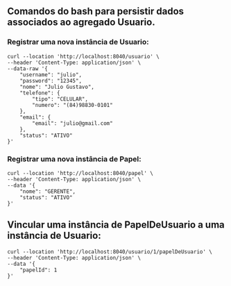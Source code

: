 ## Comandos do bash para persistir dados associados ao agregado Usuario.


### Registrar uma nova instância de Usuario:

```
curl --location 'http://localhost:8040/usuario' \
--header 'Content-Type: application/json' \
--data-raw '{
    "username": "julio",
    "password": "12345",
    "nome": "Julio Gustavo",
    "telefone": {
        "tipo": "CELULAR",
        "numero": "(84)98830-0101"
    },
    "email": {
        "email": "julio@gmail.com"
    },
    "status": "ATIVO"
}'
```


### Registrar uma nova instância de Papel:
```
curl --location 'http://localhost:8040/papel' \
--header 'Content-Type: application/json' \
--data '{
    "nome": "GERENTE",
    "status": "ATIVO"
}'
```


## Vincular uma instância de PapelDeUsuario a uma instância de Usuario:
```
curl --location 'http://localhost:8040/usuario/1/papelDeUsuario' \
--header 'Content-Type: application/json' \
--data '{
    "papelId": 1
}'
```